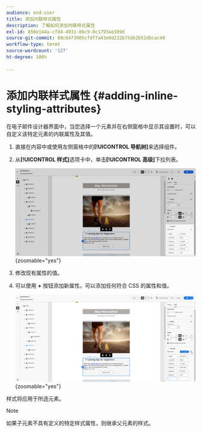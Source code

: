 ```yaml
---
audience: end-user
title: 添加内联样式属性
description: 了解如何添加内联样式属性
exl-id: 856e144a-cfd4-4931-86c9-0c1793ae399d
source-git-commit: 88c6473005cfdf7a43e0d232b75db2b51dbcac40
workflow-type: tm+mt
source-wordcount: '127'
ht-degree: 100%

---
```



# 添加内联样式属性 {#adding-inline-styling-attributes}

在电子邮件设计器界面中，当您选择一个元素并在右侧窗格中显示其设置时，可以自定义该特定元素的内联属性及其值。

1. 直接在内容中或使用左侧窗格中的&#x200B;**[!UICONTROL 导航树]**&#x200B;来选择组件。

1. 从&#x200B;**[!UICONTROL 样式]**&#x200B;选项卡中，单击&#x200B;**[!UICONTROL 高级]**&#x200B;下拉列表。

   ![](assets/styles_1.png){zoomable=&quot;yes&quot;}

1. 修改现有属性的值。

1. 可以使用 **+** 按钮添加新属性。可以添加任何符合 CSS 的属性和值。

   ![](assets/styles_2.png){zoomable=&quot;yes&quot;}

样式将应用于所选元素。

>[!NOTE]
>
>如果子元素不具有定义的特定样式属性，则继承父元素的样式。

